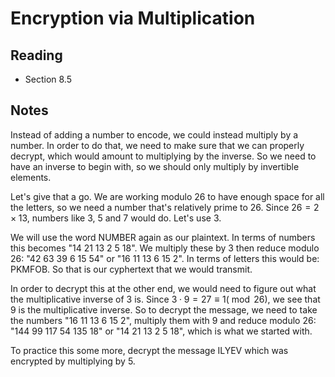 # Encryption via Multiplication

## Reading

- Section 8.5

## Notes

Instead of adding a number to encode, we could instead multiply by a number. In order to do that, we need to make sure that we can properly decrypt, which would amount to multiplying by the inverse. So we need to have an inverse to begin with, so we should only multiply by invertible elements.

Let's give that a go. We are working modulo 26 to have enough space for all the letters, so we need a number that's relatively prime to 26. Since $26=2\times 13$, numbers like 3, 5 and 7 would do. Let's use 3.

We will use the word NUMBER again as our plaintext. In terms of numbers this becomes "14 21 13 2 5 18". We multiply these by 3 then reduce modulo 26: "42 63 39  6 15 54" or "16 11 13 6 15 2". In terms of letters this would be: PKMFOB. So that is our cyphertext that we would transmit.

In order to decrypt this at the other end, we would need to figure out what the multiplicative inverse of 3 is. Since $3\cdot 9 = 27 \equiv 1 (\bmod 26)$, we see that 9 is the multiplicative inverse. So to decrypt the message, we need to take the numbers "16 11 13 6 15 2", multiply them with 9 and reduce modulo 26: "144 99 117 54 135 18" or "14 21 13  2  5 18", which is what we started with.

To practice this some more, decrypt the message ILYEV which was encrypted by multiplying by 5.
